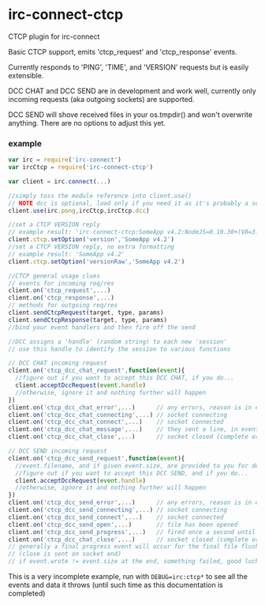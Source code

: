 irc-connect-ctcp
================

CTCP plugin for irc-connect

Basic CTCP support, emits 'ctcp_request' and 'ctcp_response' events.

Currently responds to 'PING', 'TIME', and 'VERSION' requests but is easily extensible.

DCC CHAT and DCC SEND are in development and work well,
currently only incoming requests (aka outgoing sockets) are supported.

DCC SEND will shove received files in your os.tmpdir() and won't overwrite anything.
There are no options to adjust this yet.

### example
```js
var irc = require('irc-connect')
var ircCtcp = require('irc-connect-ctcp')

var client = irc.connect(...)

//simply toss the module reference into client.use()
// NOTE dcc is optional, load only if you need it as it's probably a security risk
client.use(irc.pong,ircCtcp,ircCtcp.dcc)

//set a CTCP VERSION reply
// example result: 'irc-connect-ctcp:SomeApp v4.2:NodeJS=0.10.30+(V8=3.14.5.9)'
client.ctcp.setOption('version','SomeApp v4.2')
//set a CTCP VERSION reply, no extra formatting
// example result: 'SomeApp v4.2'
client.ctcp.setOption('versionRaw','SomeApp v4.2')

//CTCP general usage clues
// events for incoming req/res
client.on('ctcp_request',...)
client.on('ctcp_response',...)
// methods for outgoing req/res
client.sendCtcpRequest(target, type, params)
client.sendCtcpResponse(target, type, params)
//bind your event handlers and then fire off the send

//DCC assigns a 'handle' (random string) to each new 'session'
// use this handle to identify the session to various functions

// DCC CHAT incoming request
client.on('ctcp_dcc_chat_request',function(event){
  //figure out if you want to accept this DCC CHAT, if you do...
  client.acceptDccRequest(event.handle)
  //otherwise, ignore it and nothing further will happen
})
client.on('ctcp_dcc_chat_error',...)      // any errors, reason is in event.message
client.on('ctcp_dcc_chat_connecting',...) // socket connecting
client.on('ctcp_dcc_chat_connect',...)    // socket connected
client.on('ctcp_dcc_chat_message',...)    // they sent a line, in event.message
client.on('ctcp_dcc_chat_close',...)      // socket closed (complete or not)

// DCC SEND incoming request
client.on('ctcp_dcc_send_request',function(event){
  //event.filename, and if given event.size, are provided to you for decision
  //figure out if you want to accept this DCC SEND, and if you do...
  client.acceptDccRequest(event.handle)
  //otherwise, ignore it and nothing further will happen
})
client.on('ctcp_dcc_send_error',...)      // any errors, reason is in event.message
client.on('ctcp_dcc_send_connecting',...) // socket connecting
client.on('ctcp_dcc_send_connect',...)    // socket connected
client.on('ctcp_dcc_send_open',...)       // file has been opened
client.on('ctcp_dcc_send_progress',...)   // fired once a second until xfer complete
client.on('ctcp_dcc_chat_close',...)      // socket closed (complete or not)
// generally a final progress event will occur for the final file flush
// (close is sent on socket end)
// if event.wrote != event.size at the end, something failed, good luck
```

This is a very incomplete example, run with ```DEBUG=irc:ctcp*``` to see all the
events and data it throws (until such time as this documentation is completed)
